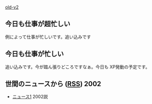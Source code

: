 [old-v2](ig020927-orig.html)

## 今日も仕事が超忙しい

例によって仕事が忙しいです。追い込みです


## 今日も仕事が忙しい

追い込みです。今が踏ん張りどころですなぁ。今日も XP発動の予定です。

## 世間のニュースから ([RSS](ig020927-news.xml)) 2002


* [ニュース1](URI1)  2002説